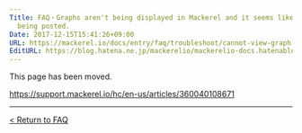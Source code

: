 ```yaml
---
Title: FAQ・Graphs aren't being displayed in Mackerel and it seems like data isn't
  being posted.
Date: 2017-12-15T15:41:26+09:00
URL: https://mackerel.io/docs/entry/faq/troubleshoot/cannot-view-graph
EditURL: https://blog.hatena.ne.jp/mackerelio/mackerelio-docs.hatenablog.mackerel.io/atom/entry/8599973812326834499
---
```


This page has been moved.

https://support.mackerel.io/hc/en-us/articles/360040108671

---

[< Return to FAQ](https://mackerel.io/docs/entry/faq)
